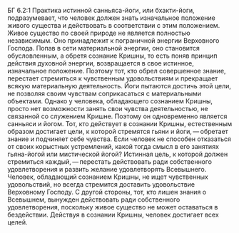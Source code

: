 БГ 6.2:1	Практика истинной санньяса-йоги, или бхакти-йоги, подразумевает, что человек должен знать изначальное положение живого существа и действовать в соответствии с этим положением. Живое существо по своей природе не является полностью независимым. Оно принадлежит к пограничной энергии Верховного Господа. Попав в сети материальной энергии, оно становится обусловленным, а обретя сознание Кришны, то есть поняв принцип действия духовной энергии, возвращается в свое истинное, изначальное положение. Поэтому тот, кто обрел совершенное знание, перестает стремиться к чувственным удовольствиям и прекращает всякую материальную деятельность. Йоги пытаются достичь этой цели, не позволяя своим чувствам соприкасаться с материальными объектами. Однако у человека, обладающего сознанием Кришны, просто нет возможности занять свои чувства деятельностью, не связанной со служением Кришне. Поэтому он одновременно является санньяси и йогом. Тот, кто действует в сознании Кришны, естественным образом достигает цели, к которой стремятся гьяни и йоги, — обретает знание и подчиняет себе чувства. Если человек не способен отказаться от своих корыстных устремлений, какой тогда смысл в его занятиях гьяна-йогой или мистической йогой? Истинная цель, к которой должен стремиться каждый, — перестать действовать ради собственного удовлетворения и развить желание удовлетворять Всевышнего. Человек, обладающий сознанием Кришны, не ищет чувственных удовольствий, но всегда стремится доставить удовольствие Верховному Господу. С другой стороны, тот, кто лишен знания о Всевышнем, вынужден действовать ради собственного удовлетворения, поскольку живое существо не может оставаться в бездействии. Действуя в сознании Кришны, человек достигает всех целей.